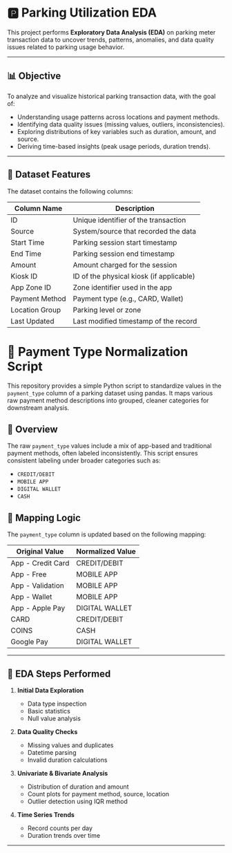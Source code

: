 # 🅿️ Parking Utilization EDA

This project performs **Exploratory Data Analysis (EDA)** on parking meter transaction data to uncover trends, patterns, anomalies, and data quality issues related to parking usage behavior.

---

## 📊 Objective

To analyze and visualize historical parking transaction data, with the goal of:

- Understanding usage patterns across locations and payment methods.
- Identifying data quality issues (missing values, outliers, inconsistencies).
- Exploring distributions of key variables such as duration, amount, and source.
- Deriving time-based insights (peak usage periods, duration trends).


---

## 📁 Dataset Features

The dataset contains the following columns:

| Column Name       | Description                              |
|-------------------|------------------------------------------|
| ID                | Unique identifier of the transaction     |
| Source            | System/source that recorded the data     |
| Start Time        | Parking session start timestamp          |
| End Time          | Parking session end timestamp            |
| Amount            | Amount charged for the session           |
| Kiosk ID          | ID of the physical kiosk (if applicable) |
| App Zone ID       | Zone identifier used in the app          |
| Payment Method    | Payment type (e.g., CARD, Wallet)        |
| Location Group    | Parking level or zone                    |
| Last Updated      | Last modified timestamp of the record    |

# 🧾 Payment Type Normalization Script

This repository provides a simple Python script to standardize values in the `payment_type` column of a parking dataset using pandas. It maps various raw payment method descriptions into grouped, cleaner categories for downstream analysis.

## 📌 Overview

The raw `payment_type` values include a mix of app-based and traditional payment methods, often labeled inconsistently. This script ensures consistent labeling under broader categories such as:

- `CREDIT/DEBIT`
- `MOBILE APP`
- `DIGITAL WALLET`
- `CASH`

## 🔄 Mapping Logic

The `payment_type` column is updated based on the following mapping:

| Original Value       | Normalized Value |
|----------------------|------------------|
| App - Credit Card    | CREDIT/DEBIT     |
| App - Free           | MOBILE APP       |
| App - Validation     | MOBILE APP       |
| App - Wallet         | MOBILE APP       |
| App - Apple Pay      | DIGITAL WALLET   |
| CARD                 | CREDIT/DEBIT     |
| COINS                | CASH             |
| Google Pay           | DIGITAL WALLET   |

---

## 🧪 EDA Steps Performed

1. **Initial Data Exploration**
   - Data type inspection
   - Basic statistics
   - Null value analysis

2. **Data Quality Checks**
   - Missing values and duplicates
   - Datetime parsing
   - Invalid duration calculations

3. **Univariate & Bivariate Analysis**
   - Distribution of duration and amount
   - Count plots for payment method, source, location
   - Outlier detection using IQR method

4. **Time Series Trends**
   - Record counts per day
   - Duration trends over time

---
